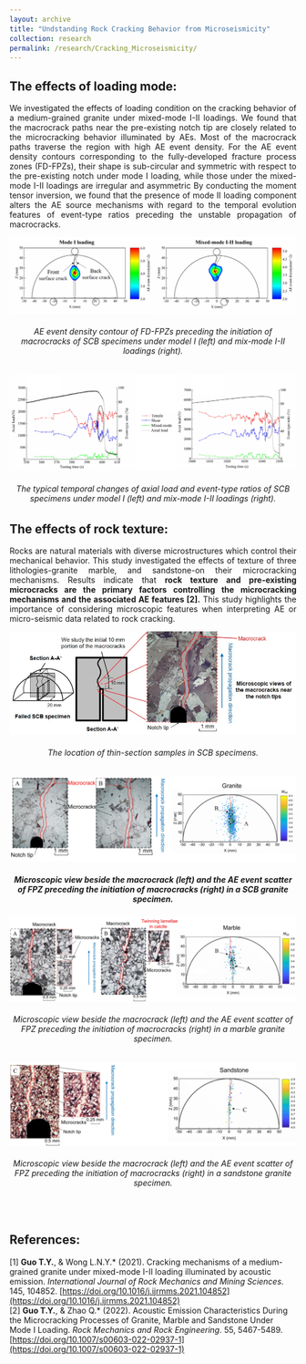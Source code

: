 ```yaml
---
layout: archive
title: "Undstanding Rock Cracking Behavior from Microseismicity"
collection: research
permalink: /research/Cracking_Microseismicity/
---
```

## The effects of loading mode:
<p align="justify">
We investigated the effects of loading condition on the cracking behavior of a medium-grained granite under mixed-mode I-II loadings. We found that the macrocrack paths near the pre-existing notch tip are closely related to the microcracking behavior illuminated by AEs. Most of the macrocrack paths traverse the region with high AE event density. For the AE event density contours corresponding to the fully-developed fracture process zones (FD-FPZs), their shape is sub-circular and symmetric with respect to the pre-existing notch under mode I loading, while those under the mixed-mode I-II loadings are irregular and asymmetric By conducting the moment tensor inversion, we found that the presence of mode II loading component alters the AE source mechanisms with regard to the temporal evolution features of event-type ratios preceding the unstable propagation of macrocracks.  
</p>
<img src="/images/Mixed-mode_density contour.jpg"/>  
<h6 align="center">AE event density contour of FD-FPZs preceding the initiation of macrocracks of SCB specimens under model I (left) and mix-mode I-II loadings (right). <br>  
</h6>
<img src="/images/Mixed-mode_event type.jpg"/>  
<h6 align="center">The typical temporal changes of axial load and event-type ratios of SCB specimens under model I (left) and mix-mode I-II loadings (right). <br> 
</h6>


## The effects of rock texture:
<p align="justify">
Rocks are natural materials with diverse microstructures which control their mechanical behavior. This study investigated the effects of texture of three lithologies-granite marble, and sandstone-on their microcracking mechanisms. Results indicate that <b>rock texture and pre-existing microcracks are the primary factors controlling the microcracking mechanisms and the associated AE features [2].</b> This study highlights the importance of considering microscopic features when interpreting AE or micro-seismic data related to rock cracking.  
</p>
<img src="/images/Thin-section_analysis.jpg"/>  
<h6 align="center">
The location of thin-section samples in SCB specimens.  
</h5>
<img src="/images/Granite.jpg"/>  
<h5 align="center">
Microscopic view beside the macrocrack (left) and the AE event scatter of FPZ preceding the initiation of macrocracks (right) in a SCB granite specimen.  
</h5>
<img src="/images/Marble.jpg"/>  
<h6 align="center">
Microscopic view beside the macrocrack (left) and the AE event scatter of FPZ preceding the initiation of macrocracks (right) in a marble granite specimen.  
</h6>
<img src="/images/Sandstone.jpg"/>  
<h6 align="center">
Microscopic view beside the macrocrack (left) and the AE event scatter of FPZ preceding the initiation of macrocracks (right) in a sandstone  granite specimen.    
</h6>
<br>

## References:  
\[1\] <b>Guo T.Y.</b>, & Wong L.N.Y.\* (2021). Cracking mechanisms of a medium-grained granite under mixed-mode I-II loading illuminated by acoustic emission. <i>International Journal of Rock Mechanics and Mining Sciences</i>. 145, 104852. [https://doi.org/10.1016/j.ijrmms.2021.104852](https://doi.org/10.1016/j.ijrmms.2021.104852)  
\[2\] <b>Guo T.Y.</b>, & Zhao Q.\* (2022). Acoustic Emission Characteristics During the Microcracking Processes of Granite, Marble and Sandstone Under Mode I Loading. <i>Rock Mechanics and Rock Engineering</i>. 55, 5467-5489. [https://doi.org/10.1007/s00603-022-02937-1](https://doi.org/10.1007/s00603-022-02937-1)  